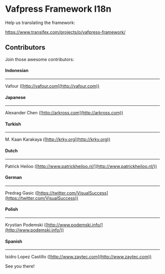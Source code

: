 # Vafpress Framework I18n

Help us translating the framework:

https://www.transifex.com/projects/p/vafpress-framework/

## Contributors

Join those awesome contributors:

#### Indonesian
---
Vafour ([http://vafour.com](http://vafour.com))

#### Japanese
---
Alexander Chen ([http://arkross.com](http://arkross.com))

#### Turkish
---
M. Kaan Karakaya ([http://krky.org](http://krky.org))

#### Dutch
---
Patrick Heiloo ([http://www.patrickheiloo.nl/](http://www.patrickheiloo.nl/))

#### German
---
Predrag Gasic ([https://twitter.com/VisualSuccess](https://twitter.com/VisualSuccess))

#### Polish
---
Krystian Podemski ([http://www.podemski.info/](http://www.podemski.info/))

#### Spanish
---
Isidro Lopez Castillo ([http://www.zaytec.com](http://www.zaytec.com))

See you there!
